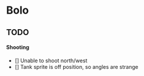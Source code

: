 # Bolo

## TODO

#### Shooting

- [] Unable to shoot north/west
- [] Tank sprite is off position, so angles are strange